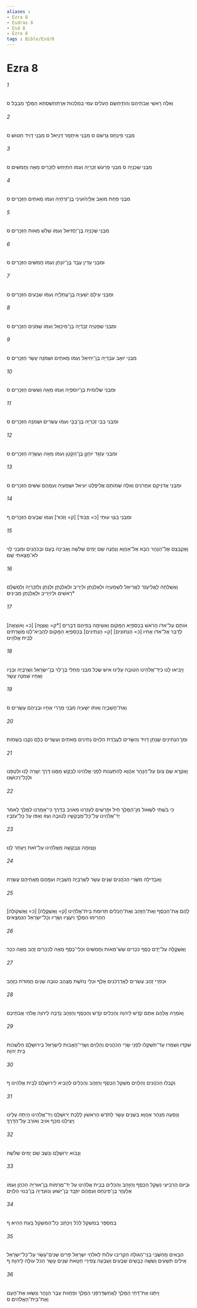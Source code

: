 ```yaml
---
aliases : 
- Ezra 8
- Esdras 8
- Esd 8
- Ezra 8
tags : Bible/Esd/8
---
```


# Ezra 8

###### 1
וְאֵלֶּה רָאשֵׁי אֲבֹתֵיהֶם וְהִתְיַחְשָׂם הָעֹלִים עִמִּי בְּמַלְכוּת אַרְתַּחְשַׁסְתְּא הַמֶּלֶךְ מִבָּבֶל׃ ס
###### 2
מִבְּנֵי פִינְחָס גֵּרְשֹׁם ס מִבְּנֵי אִיתָמָר דָּנִיֵּאל ס מִבְּנֵי דָוִיד חַטּוּשׁ׃ ס
###### 3
מִבְּנֵי שְׁכַנְיָה ס מִבְּנֵי פַרְעֹשׁ זְכַרְיָה וְעִמֹּו הִתְיַחֵשׂ לִזְכָרִים מֵאָה וַחֲמִשִּׁים׃ ס
###### 4
מִבְּנֵי פַּחַת מֹואָב אֶלְיְהֹועֵינַי בֶּן־זְרַחְיָה וְעִמֹּו מָאתַיִם הַזְּכָרִים׃ ס
###### 5
מִבְּנֵי שְׁכַנְיָה בֶּן־יַחֲזִיאֵל וְעִמֹּו שְׁלֹשׁ מֵאֹות הַזְּכָרִים׃ ס
###### 6
וּמִבְּנֵי עָדִין עֶבֶד בֶּן־יֹונָתָן וְעִמֹּו חֲמִשִּׁים הַזְּכָרִים׃ ס
###### 7
וּמִבְּנֵי עֵילָם יְשַׁעְיָה בֶּן־עֲתַלְיָה וְעִמֹּו שִׁבְעִים הַזְּכָרִים׃ ס
###### 8
וּמִבְּנֵי שְׁפַטְיָה זְבַדְיָה בֶּן־מִיכָאֵל וְעִמֹּו שְׁמֹנִים הַזְּכָרִים׃ ס
###### 9
מִבְּנֵי יֹואָב עֹבַדְיָה בֶּן־יְחִיאֵל וְעִמֹּו מָאתַיִם וּשְׁמֹנָה עָשָׂר הַזְּכָרִים׃ ס
###### 10
וּמִבְּנֵי שְׁלֹומִית בֶּן־יֹוסִפְיָה וְעִמֹּו מֵאָה וְשִׁשִּׁים הַזְּכָרִים׃ ס
###### 11
וּמִבְּנֵי בֵבַי זְכַרְיָה בֶּן־בֵּבָי וְעִמֹּו עֶשְׂרִים וּשְׁמֹנָה הַזְּכָרִים׃ ס
###### 12
וּמִבְּנֵי עַזְגָּד יֹוחָןָן בֶּן־הַקָּטָן וְעִמֹּו מֵאָה וַעֲשָׂרָה הַזְּכָרִים׃ ס
###### 13
וּמִבְּנֵי אֲדֹנִיקָם אַחֲרֹנִים וְאֵלֶּה שְׁמֹותָם אֱלִיפֶלֶט יְעִיאֵל וּשְׁמַעְיָה וְעִמָּהֶם שִׁשִּׁים הַזְּכָרִים׃ ס
###### 14
וּמִבְּנֵי בִגְוַי עוּתַי [כ= וְזָבוּד] [ק= וְזַכּוּר] וְעִמֹּו שִׁבְעִים הַזְּכָרִים׃ ף
###### 15
וָאֶקְבְּצֵם אֶל־הַנָּהָר הַבָּא אֶל־אַהֲוָא וַנַּחֲנֶה שָׁם יָמִים שְׁלֹשָׁה וָאָבִינָה בָעָם וּבַכֹּהֲנִים וּמִבְּנֵי לֵוִי לֹא־מָצָאתִי שָׁם׃
###### 16
וָאֶשְׁלְחָה לֶאֱלִיעֶזֶר לַאֲרִיאֵל לִשְׁמַעְיָה וּלְאֶלְנָתָן וּלְיָרִיב וּלְאֶלְנָתָן וּלְנָתָן וְלִזְכַרְיָה וְלִמְשֻׁלָּם רָאשִׁים וּלְיֹויָרִיב וּלְאֶלְנָתָן מְבִינִים׃*
###### 17
[כ= וָאֹוצִאָה] [ק= וָאֲצַוֶּה*] אֹותָם עַל־אִדֹּו הָרֹאשׁ בְּכָסִפְיָא הַמָּקֹום וָאָשִׂימָה בְּפִיהֶם דְּבָרִים לְדַבֵּר אֶל־אִדֹּו אָחִיו [כ= הַנְּתוּנִים] [ק= הַנְּתִינִים] בְּכָסִפְיָא הַמָּקֹום לְהָבִיא־לָנוּ מְשָׁרְתִים לְבֵית אֱלֹהֵינוּ׃
###### 18
וַיָּבִיאּוּ לָנוּ כְּיַד־אֱלֹהֵינוּ הַטֹּובָה עָלֵינוּ אִישׁ שֶׂכֶל מִבְּנֵי מַחְלִי בֶּן־לֵוִי בֶּן־יִשְׂרָאֵל וְשֵׁרֵבְיָה וּבָנָיו וְאֶחָיו שְׁמֹנָה עָשָׂר׃
###### 19
וְאֶת־חֲשַׁבְיָה וְאִתֹּו יְשַׁעְיָה מִבְּנֵי מְרָרִי אֶחָיו וּבְנֵיהֶם עֶשְׂרִים׃ ס
###### 20
וּמִן־הַנְּתִינִים שֶׁנָּתַן דָּוִיד וְהַשָּׂרִים לַעֲבֹדַת הַלְוִיִּם נְתִינִים מָאתַיִם וְעֶשְׂרִים כֻּלָּם נִקְּבוּ בְשֵׁמֹות׃
###### 21
וָאֶקְרָא שָׁם צֹום עַל־הַנָּהָר אַהֲוָא לְהִתְעַנֹּות לִפְנֵי אֱלֹהֵינוּ לְבַקֵּשׁ מִמֶּנּוּ דֶּרֶךְ יְשָׁרָה לָנוּ וּלְטַפֵּנוּ וּלְכָל־רְכוּשֵׁנוּ׃
###### 22
כִּי בֹשְׁתִּי לִשְׁאֹול מִן־הַמֶּלֶךְ חַיִל וּפָרָשִׁים לְעָזְרֵנוּ מֵאֹויֵב בַּדָּרֶךְ כִּי־אָמַרְנוּ לַמֶּלֶךְ לֵאמֹר יַד־אֱלֹהֵינוּ עַל־כָּל־מְבַקְשָׁיו לְטֹובָה וְעֻזֹּו וְאַפֹּו עַל כָּל־עֹזְבָיו׃
###### 23
וַנָּצוּמָה וַנְּבַקְשָׁה מֵאֱלֹהֵינוּ עַל־זֹאת וַיֵּעָתֵר לָנוּ׃
###### 24
וָאַבְדִּילָה מִשָּׂרֵי הַכֹּהֲנִים שְׁנֵים עָשָׂר לְשֵׁרֵבְיָה חֲשַׁבְיָה וְעִמָּהֶם מֵאֲחֵיהֶם עֲשָׂרָה׃
###### 25
[כ= וָאֶשְׁקֹולָה] [ק= וָאֶשְׁקֳלָה] לָהֶם אֶת־הַכֶּסֶף וְאֶת־הַזָּהָב וְאֶת־הַכֵּלִים תְּרוּמַת בֵּית־אֱלֹהֵינוּ הַהֵרִימוּ הַמֶּלֶךְ וְיֹעֲצָיו וְשָׂרָיו וְכָל־יִשְׂרָאֵל הַנִּמְצָאִים׃
###### 26
וָאֶשְׁקֲלָה עַל־יָדָם כֶּסֶף כִּכָּרִים שֵׁשׁ־מֵאֹות וַחֲמִשִּׁים וּכְלֵי־כֶסֶף מֵאָה לְכִכָּרִים זָהָב מֵאָה כִכָּר׃
###### 27
וּכְפֹרֵי זָהָב עֶשְׂרִים לַאֲדַרְכֹנִים אָלֶף וּכְלֵי נְחֹשֶׁת מֻצְהָב טֹובָה שְׁנַיִם חֲמוּדֹת כַּזָּהָב׃
###### 28
וָאֹמְרָה אֲלֵהֶם אַתֶּם קֹדֶשׁ לַיהוָה וְהַכֵּלִים קֹדֶשׁ וְהַכֶּסֶף וְהַזָּהָב נְדָבָה לַיהוָה אֱלֹהֵי אֲבֹתֵיכֶם׃
###### 29
שִׁקְדוּ וְשִׁמְרוּ עַד־תִּשְׁקְלוּ לִפְנֵי שָׂרֵי הַכֹּהֲנִים וְהַלְוִיִּם וְשָׂרֵי־הָאָבֹות לְיִשְׂרָאֵל בִּירוּשָׁלִָם הַלִּשְׁכֹות בֵּית יְהוָה׃
###### 30
וְקִבְּלוּ הַכֹּהֲנִים וְהַלְוִיִּם מִשְׁקַל הַכֶּסֶף וְהַזָּהָב וְהַכֵּלִים לְהָבִיא לִירוּשָׁלִַם לְבֵית אֱלֹהֵינוּ׃ ף
###### 31
וַנִּסְעָה מִנְּהַר אַהֲוָא בִּשְׁנֵים עָשָׂר לַחֹדֶשׁ הָרִאשֹׁון לָלֶכֶת יְרוּשָׁלִָם וְיַד־אֱלֹהֵינוּ הָיְתָה עָלֵינוּ וַיַּצִּילֵנוּ מִכַּף אֹויֵב וְאֹורֵב עַל־הַדָּרֶךְ׃
###### 32
וַנָּבֹוא יְרוּשָׁלִָם וַנֵּשֶׁב שָׁם יָמִים שְׁלֹשָׁה׃
###### 33
וּבַיֹּום הָרְבִיעִי נִשְׁקַל הַכֶּסֶף וְהַזָּהָב וְהַכֵּלִים בְּבֵית אֱלֹהֵינוּ עַל יַד־מְרֵמֹות בֶּן־אוּרִיָּה הַכֹּהֵן וְעִמֹּו אֶלְעָזָר בֶּן־פִּינְחָס וְעִמָּהֶם יֹוזָבָד בֶּן־יֵשׁוּעַ וְנֹועַדְיָה בֶן־בִּנּוּי הַלְוִיִּם׃
###### 34
בְּמִסְפָּר בְּמִשְׁקָל לַכֹּל וַיִּכָּתֵב כָּל־הַמִּשְׁקָל בָּעֵת הַהִיא׃ ף
###### 35
הַבָּאִים מֵהַשְּׁבִי בְנֵי־הַגֹּולָה הִקְרִיבוּ עֹלֹות לֵאלֹהֵי יִשְׂרָאֵל פָּרִים שְׁנֵים־עָשָׂר עַל־כָּל־יִשְׂרָאֵל אֵילִים תִּשְׁעִים וְשִׁשָּׁה כְּבָשִׂים שִׁבְעִים וְשִׁבְעָה צְפִירֵי חַטָּאת שְׁנֵים עָשָׂר הַכֹּל עֹולָה לַיהוָה׃ ף
###### 36
וַיִּתְּנוּ אֶת־דָּתֵי הַמֶּלֶךְ לַאֲחַשְׁדַּרְפְּנֵי הַמֶּלֶךְ וּפַחֲוֹות עֵבֶר הַנָּהָר וְנִשְּׂאוּ אֶת־הָעָם וְאֶת־בֵּית־הָאֱלֹהִים׃ ס

